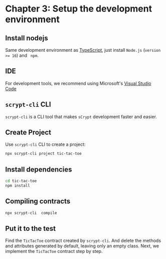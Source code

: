 # Chapter 3: Setup the development environment

## Install nodejs

Same development environment as [TypeScript](https://nodejs.org/en/download), just install `Node.js` (`version >= 16`) and ` npm`.


## IDE

For development tools, we recommend using Microsoft's [Visual Studio Code](https://code.visualstudio.com/)


## `scrypt-cli` CLI

`scrypt-cli` is a CLI tool that makes `sCrypt` development faster and easier.

## Create Project

Use `scrypt-cli` CLI to create a project:

```bash
npx scrypt-cli project tic-tac-toe
```

## Install dependencies

```bash
cd tic-tac-toe
npm install
```


## Compiling contracts

```bash
npx scrypt-cli  compile
```

## Put it to the test

Find the `TicTacToe` contract created by `scrypt-cli`. And delete the methods and attributes generated by default, leaving only an empty class. Next, we implement the `TicTacToe` contract step by step.


